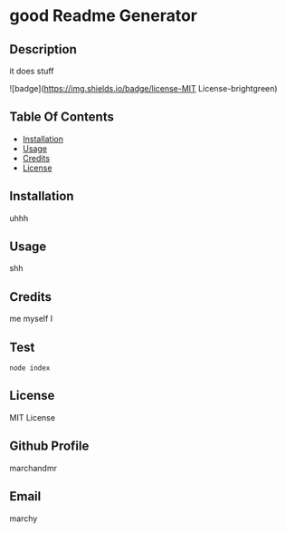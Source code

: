 # good Readme Generator 

  ##  Description

  it does stuff
  
  ![badge](https://img.shields.io/badge/license-MIT License-brightgreen)<br />

  ## Table Of Contents

  * [Installation](#installation)
  * [Usage](#usage)
  * [Credits](#credits)
  * [License](#license)

  ## Installation

  uhhh

  ## Usage

  shh

  ## Credits

  me myself I

  ## Test

    node index

  ## License

  MIT License

  ## Github Profile

  marchandmr

  ## Email 

  marchy
